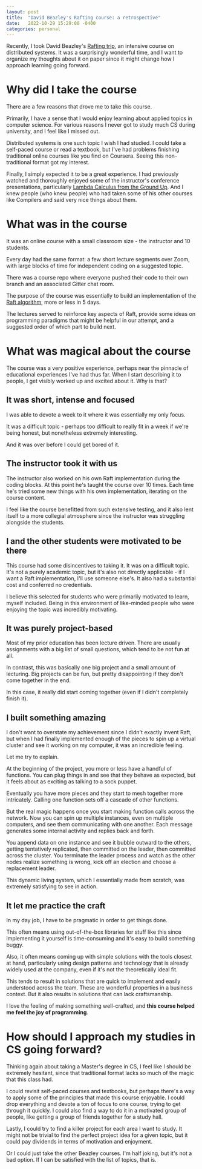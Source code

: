 ```yaml
---
layout: post
title:  "David Beazley's Rafting course: a retrospective"
date:   2022-10-29 15:29:00 -0400
categories: personal
---
```


Recently, I took David Beazley's [Rafting trip](https://www.dabeaz.com/raft.html), an intensive course on distributed systems.
It was a surprisingly wonderful time, and I want to organize my thoughts about it on paper since it might change how I approach learning going forward.

# Why did I take the course

There are a few reasons that drove me to take this course.

Primarily, I have a sense that I would enjoy learning about applied topics in computer science. For various reasons I never got to study much CS during university, and I feel like I missed out.

Distributed systems is one such topic I wish I had studied. I could take a self-paced course or read a textbook, but I've had problems finishing traditional online courses like you find on Coursera. Seeing this non-traditional format got my interest.

Finally, I simply expected it to be a great experience. I had previously watched and thoroughly enjoyed some of the instructor's conference presentations, particularly [Lambda Calculus from the Ground Up](https://www.youtube.com/watch?v=pkCLMl0e_0k). And I knew people (who knew people) who had taken some of his other courses like Compilers and said very nice things about them.

# What was in the course

It was an online course with a small classroom size - the instructor and 10 students.

Every day had the same format: a few short lecture segments over Zoom, with large blocks of time for independent coding on a suggested topic.

There was a course repo where everyone pushed their code to their own branch and an associated Gitter chat room.

The purpose of the course was essentially to build an implementation of the [Raft algorithm](https://raft.github.io/), more or less in 5 days.

The lectures served to reinforce key aspects of Raft, provide some ideas on programming paradigms that might be helpful in our attempt, and a suggested order of which part to build next.

# What was magical about the course

The course was a very positive experience, perhaps near the pinnacle of educational experiences I've had thus far. When I start describing it to people, I get visibly worked up and excited about it. Why is that?

## It was short, intense and focused

I was able to devote a week to it where it was essentially my only focus.

It was a difficult topic - perhaps too difficult to really fit in a week if we're being honest, but nonetheless extremely interesting.

And it was over before I could get bored of it.

## The instructor took it with us

The instructor also worked on his own Raft implementation during the coding blocks. At this point he's taught the course over 10 times. Each time he's tried some new things with his own implementation, iterating on the course content.

I feel like the course benefitted from such extensive testing, and it also lent itself to a more collegial atmosphere since the instructor was struggling alongside the students.

## I and the other students were motivated to be there

This course had some disincentives to taking it. It was on a difficult topic. It's not a purely academic topic, but it's also not directly applicable - if I want a Raft implementation, I'll use someone else's. It also had a substantial cost and conferred no credentials.

I believe this selected for students who were primarily motivated to learn, myself included. Being in this environment of like-minded people who were enjoying the topic was incredibly motivating.

## It was purely project-based

Most of my prior education has been lecture driven.
There are usually assignments with a big list of small questions, which tend to be not fun at all.

In contrast, this was basically one big project and a small amount of lecturing. Big projects can be fun, but pretty disappointing if they don't come together in the end.

In this case, it really did start coming together (even if I didn't completely finish it).

## I built something amazing

I don't want to overstate my achievement since I didn't exactly invent Raft, but when I had finally implemented enough of the pieces to spin up a virtual cluster and see it working on my computer, it was an incredible feeling.

Let me try to explain.

At the beginning of the project, you more or less have a handful of functions.
You can plug things in and see that they behave as expected, but it feels about as exciting as talking to a sock puppet.

Eventually you have more pieces and they start to mesh together more intricately.
Calling one function sets off a cascade of other functions.

But the real magic happens once you start making function calls across the network.
Now you can spin up multiple instances, even on multiple computers, and see them communicating with one another.
Each message generates some internal activity and replies back and forth.

You append data on one instance and see it bubble outward to the others, getting tentatively replicated, then committed on the leader, then committed across the cluster.
You terminate the leader process and watch as the other nodes realize something is wrong, kick off an election and choose a replacement leader.

This dynamic living system, which I essentially made from scratch, was extremely satisfying to see in action.

## It let me practice the craft

In my day job, I have to be pragmatic in order to get things done.

This often means using out-of-the-box libraries for stuff like this since implementing it yourself is time-consuming and it's easy to build something buggy.

Also, it often means coming up with simple solutions with the tools closest at hand, particularly using design patterns and technology that is already widely used at the company, even if it's not the theoretically ideal fit.

This tends to result in solutions that are quick to implement and easily understood across the team.
These are wonderful properties in a business context.
But it also results in solutions that can lack craftsmanship.

I love the feeling of making something well-crafted, and **this course helped me feel the joy of programming**.

# How should I approach my studies in CS going forward?

Thinking again about taking a Master's degree in CS, I feel like I should be extremely hesitant, since that traditional format lacks so much of the magic that this class had.

I could revisit self-paced courses and textbooks, but perhaps there's a way to apply some of the principles that made this course enjoyable. I could drop everything and devote a ton of focus to one course, trying to get through it quickly. I could also find a way to do it in a motivated group of people, like getting a group of friends together for a study hall.

Lastly, I could try to find a killer project for each area I want to study. It might not be trivial to find the perfect project idea for a given topic, but it could pay dividends in terms of motivation and enjoyment.

Or I could just take the other Beazley courses. I'm half joking, but it's not a bad option. If I can be satisfied with the list of topics, that is.
